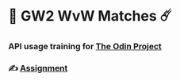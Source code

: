 # :mage: GW2 WvW Matches :comet:

### API usage training for [The Odin Project](https://www.theodinproject.com/)
### :writing_hand: [Assignment](https://www.theodinproject.com/lessons/node-path-javascript-weather-app)


